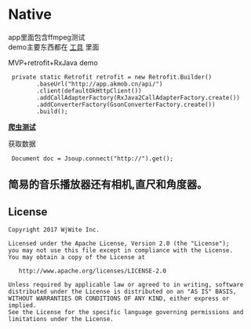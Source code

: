 # Native

app里面包含ffmpeg测试
<br/>
demo主要东西都在 [工具](https://github.com/wjWite/Native/tree/master/tools) 里面

MVP+retrofit+RxJava demo

     private static Retrofit retrofit = new Retrofit.Builder()
            .baseUrl("http://app.akmob.cn/api/")
            .client(defaultOkHttpClient())
            .addCallAdapterFactory(RxJava2CallAdapterFactory.create())
            .addConverterFactory(GsonConverterFactory.create())
            .build();
     


[**爬虫测试**](https://github.com/wjWite/Native/blob/master/tools/src/main/java/com/wallace/tools/ui/example/ExamplePresenter.java)

  获取数据

     Document doc = Jsoup.connect("http://").get();


## 简易的音乐播放器还有相机,直尺和角度器。


## License

    Copyright 2017 WjWite Inc.

    Licensed under the Apache License, Version 2.0 (the "License");
    you may not use this file except in compliance with the License.
    You may obtain a copy of the License at

       http://www.apache.org/licenses/LICENSE-2.0

    Unless required by applicable law or agreed to in writing, software
    distributed under the License is distributed on an "AS IS" BASIS,
    WITHOUT WARRANTIES OR CONDITIONS OF ANY KIND, either express or implied.
    See the License for the specific language governing permissions and
    limitations under the License.
